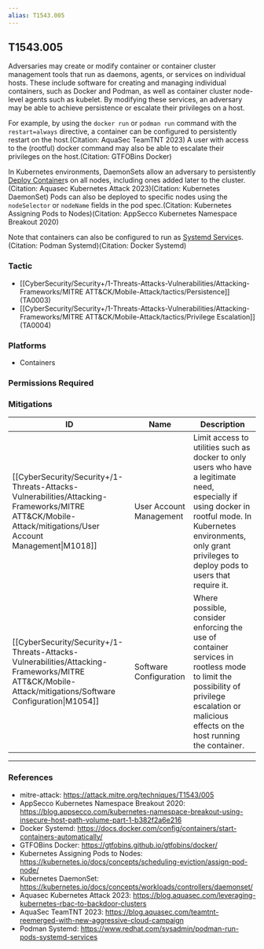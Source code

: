 ```yaml
---
alias: T1543.005
---
```


## T1543.005

Adversaries may create or modify container or container cluster management tools that run as daemons, agents, or services on individual hosts. These include software for creating and managing individual containers, such as Docker and Podman, as well as container cluster node-level agents such as kubelet. By modifying these services, an adversary may be able to achieve persistence or escalate their privileges on a host.

For example, by using the `docker run` or `podman run` command with the `restart=always` directive, a container can be configured to persistently restart on the host.(Citation: AquaSec TeamTNT 2023) A user with access to the (rootful) docker command may also be able to escalate their privileges on the host.(Citation: GTFOBins Docker)

In Kubernetes environments, DaemonSets allow an adversary to persistently [Deploy Container](https://attack.mitre.org/techniques/T1610)s on all nodes, including ones added later to the cluster.(Citation: Aquasec Kubernetes Attack 2023)(Citation: Kubernetes DaemonSet) Pods can also be deployed to specific nodes using the `nodeSelector` or `nodeName` fields in the pod spec.(Citation: Kubernetes Assigning Pods to Nodes)(Citation: AppSecco Kubernetes Namespace Breakout 2020)

Note that containers can also be configured to run as [Systemd Service](https://attack.mitre.org/techniques/T1543/002)s.(Citation: Podman Systemd)(Citation: Docker Systemd)


### Tactic
- [[CyberSecurity/Security+/1-Threats-Attacks-Vulnerabilities/Attacking-Frameworks/MITRE ATT&CK/Mobile-Attack/tactics/Persistence]] (TA0003)
- [[CyberSecurity/Security+/1-Threats-Attacks-Vulnerabilities/Attacking-Frameworks/MITRE ATT&CK/Mobile-Attack/tactics/Privilege Escalation]] (TA0004)

### Platforms
- Containers

### Permissions Required

### Mitigations

| ID | Name | Description |
| --- | --- | --- |
| [[CyberSecurity/Security+/1-Threats-Attacks-Vulnerabilities/Attacking-Frameworks/MITRE ATT&CK/Mobile-Attack/mitigations/User Account Management\|M1018]] | User Account Management | Limit access to utilities such as docker to only users who have a legitimate need, especially if using docker in rootful mode. In Kubernetes environments, only grant privileges to deploy pods to users that require it.   |
| [[CyberSecurity/Security+/1-Threats-Attacks-Vulnerabilities/Attacking-Frameworks/MITRE ATT&CK/Mobile-Attack/mitigations/Software Configuration\|M1054]] | Software Configuration | Where possible, consider enforcing the use of container services in rootless mode to limit the possibility of privilege escalation or malicious effects on the host running the container.   |


---
### References

- mitre-attack: https://attack.mitre.org/techniques/T1543/005
- AppSecco Kubernetes Namespace Breakout 2020: https://blog.appsecco.com/kubernetes-namespace-breakout-using-insecure-host-path-volume-part-1-b382f2a6e216
- Docker Systemd: https://docs.docker.com/config/containers/start-containers-automatically/
- GTFOBins Docker: https://gtfobins.github.io/gtfobins/docker/
- Kubernetes Assigning Pods to Nodes: https://kubernetes.io/docs/concepts/scheduling-eviction/assign-pod-node/
- Kubernetes DaemonSet: https://kubernetes.io/docs/concepts/workloads/controllers/daemonset/
- Aquasec Kubernetes Attack 2023: https://blog.aquasec.com/leveraging-kubernetes-rbac-to-backdoor-clusters
- AquaSec TeamTNT 2023: https://blog.aquasec.com/teamtnt-reemerged-with-new-aggressive-cloud-campaign
- Podman Systemd: https://www.redhat.com/sysadmin/podman-run-pods-systemd-services
